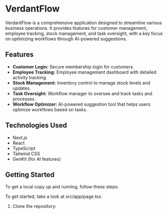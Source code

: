 # VerdantFlow

VerdantFlow is a comprehensive application designed to streamline various business operations. It provides features for customer management, employee tracking, stock management, and task oversight, with a key focus on optimizing workflows through AI-powered suggestions.

## Features

*   **Customer Login:** Secure membership login for customers.
*   **Employee Tracking:** Employee management dashboard with detailed activity tracking.
*   **Stock Management:** Inventory control to manage stock levels and updates.
*   **Task Oversight:** Workflow manager to oversee and track tasks and processes.
*   **Workflow Optimizer:** AI-powered suggestion tool that helps users optimize workflows based on tasks.

## Technologies Used

*   Next.js
*   React
*   TypeScript
*   Tailwind CSS
*   GenKit (for AI features)

## Getting Started

To get a local copy up and running, follow these steps:

To get started, take a look at src/app/page.tsx.

1.  Clone the repository:

